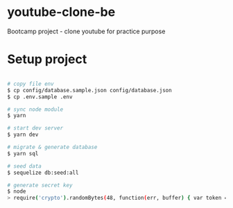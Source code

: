 # youtube-clone-be
Bootcamp project - clone youtube for practice purpose

# Setup project
```bash

# copy file env
$ cp config/database.sample.json config/database.json
$ cp .env.sample .env

# sync node module
$ yarn

# start dev server
$ yarn dev

# migrate & generate database
$ yarn sql

# seed data
$ sequelize db:seed:all

# generate secret key
$ node
> require('crypto').randomBytes(48, function(err, buffer) { var token = buffer.toString('hex'); console.log(token); });
```
